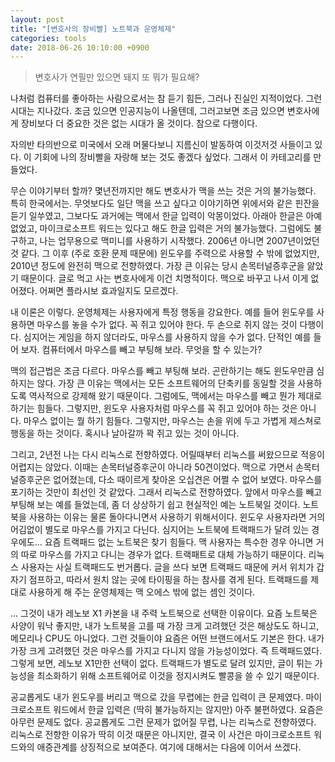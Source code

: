 ```yaml
---
layout: post
title: "[변호사의 장비빨] 노트북과 운영체제"
categories: tools
date: 2018-06-26 10:10:00 +0900
---
```


> 변호사가 연필만 있으면 돼지 또 뭐가 필요해?

나처럼 컴퓨터를 좋아하는 사람으로서는 참 듣기 힘든, 그러나 진실인 지적이었다. 그런 시대는 지나갔다. 조금 있으면 인공지능이 나올텐데, 그러고보면 조금 있으면 변호사에게 장비보다 더 중요한 것은 없는 시대가 올 것이다. 참으로 다행이다.

자의반 타의반으로 미국에서 오래 머물다보니 지름신이 발동하여 이것저것 사들이고 있다. 이 기회에 나의 장비빨을 자랑해 보는 것도 좋겠다 싶었다. 그래서 이 카테고리를 만들었다.

무슨 이야기부터 할까? 몇년전까지만 해도 변호사가 맥을 쓰는 것은 거의 불가능했다. 특히 한국에서는. 무엇보다도 일단 맥을 쓰고 싶다고 이야기하면 위에서와 같은 핀잔을 듣기 일쑤였고, 그보다도 과거에는 맥에서 한글 입력이 악몽이었다. 아래아 한글은 아예 없었고, 마이크로소프트 워드는 있다고 해도 한글 입력은 거의 불가능했다. 그럼에도 불구하고, 나는 업무용으로 맥미니를 사용하기 시작했다. 2006년 아니면 2007년이었던 것 같다. 그 이후 (주로 호환 문제 때문에) 윈도우를 주력으로 사용할 수 밖에 없었지만, 2010년 정도에 완전히 맥으로 전향하였다. 가장 큰 이유는 당시 손목터널증후군을 앓았기 때문이다. 글로 먹고 사는 변호사에게 이건 치명적이다. 맥으로 바꾸고 나서 이게 없어졌다. 어쩌면 플라시보 효과일지도 모르겠다.

내 이론은 이렇다. 운영체제는 사용자에게 특정 행동을 강요한다. 예를 들어 윈도우를 사용하면 마우스를 놓을 수가 없다. 꼭 쥐고 있어야 한다. 두 손으로 쥐지 않는 것이 다행이다. 심지어는 게임을 하지 않더라도, 마우스를 사용하지 않을 수가 없다. 단적인 예를 들어 보자. 컴퓨터에서 마우스를 빼고 부팅해 보라. 무엇을 할 수 있는가?

맥의 접근법은 조금 다르다. 마우스를 빼고 부팅해 보라. 곤란하기는 해도 윈도우만큼 심하지는 않다. 가장 큰 이유는 맥에서는 모든 소프트웨어의 단축키를 동일할 것을 사용하도록 역사적으로 강제해 왔기 때문이다. 그럼에도, 맥에서는 마우스를 빼고 뭔가 제대로 하기는 힘들다. 그렇지만, 윈도우 사용자처럼 마우스를 꼭 쥐고 있어야 하는 것은 아니다. 마우스 없이는 뭘 하기 힘들다. 그렇지만, 마우스는 손을 위에 두고 가볍게 제스쳐로 행동을 하는 것이다. 혹시나 날아갈까 꽉 쥐고 있는 것이 아니다.

그리고, 2년전 나는 다시 리눅스로 전향하였다. 어릴때부터 리눅스를 써왔으므로 적응이 어렵지는 않았다. 이때는 손목터널증후군이 아니라 50견이었다. 맥으로 가면서 손목터널증후군은 없어졌는데, 다소 때이르게 찾아온 오십견은 어쩔 수 없어 보였다. 마우스를 포기하는 것만이 최선인 것 같았다. 그래서 리눅스로 전향하였다. 앞에서 마우스를 빼고 부팅해 보는 예를 들었는데, 좀 더 상상하기 쉽고 현실적인 예는 노트북일 것이다. 노트북을 사용하는 이유는 물론 돌아다니면서 사용하기 위해서이다. 윈도우 사용자라면 거의 어김없이 별도로 마우스를 가지고 다닌다. 심지어는 노트북에 트랙패드가 달려 있는 경우에도... 요즘 트랙패드 없는 노트북은 찾기 힘들다. 맥 사용자는 특수한 경우 아니면 거의 따로 마우스를 가지고 다니는 경우가 없다. 트랙패트로 대체 가능하기 때문이다. 리눅스 사용자는 사실 트랙패드도 번거롭다. 글을 쓰다 보면 트랙패드 때문에 커서 위치가 갑자기 점프하고, 따라서 원치 않는 곳에 타이핑을 하는 참사를 겪게 된다. 트랙패드를 제대로 사용하게 해 주는 운영체제는 맥 오에스 밖에 없는 셈인 것이다.

... 그것이 내가 레노보 X1 카본을 내 주력 노트북으로 선택한 이유이다. 요즘 노트북은 사양이 워낙 좋지만, 내가 노트북을 고를 때 가장 크게 고려했던 것은 해상도도 하니고, 메모리나 CPU도 아니었다. 그런 것들이야 요즘은 어떤 브랜드에서도 기본은 한다. 내가 가장 크게 고려했던 것은 마우스를 가지고 다니지 않을 가능성이었다. 즉 트랙패드였다. 그렇게 보면, 레노보 X1만한 선택이 없다. 트랙패드가 별도로 달려 있지만, 글이 튀는 가능성을 최소화하기 위해 소프트웨어로 이것을 정지시켜도 빨콩을 쓸 수 있기 때문이다.

공교롭게도 내가 윈도우를 버리고 맥으로 갔을 무렵에는 한글 입력이 큰 문제였다. 마이크로소프트 워드에서 한글 입력은 (딱히 불가능하지는 않지만) 아주 불편하였다. 요즘은 아무런 문제도 없다. 공교롭게도 그런 문제가 없어질 무렵, 나는 리눅스로 전향하였다. 리눅스로 전향한 이유가 딱히 이것 때문은 아니지만, 결국 이 사건은 마이크로소프트 워드와의 애증관계를 상징적으로 보여준다. 여기에 대해서는 다음에 이어서 쓰겠다.
